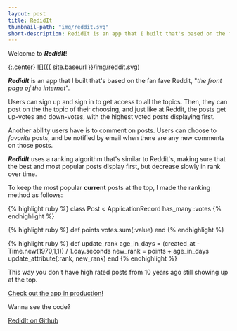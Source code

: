 ```yaml
---
layout: post
title: RedidIt
thumbnail-path: "img/reddit.svg"
short-description: RedidIt is an app that I built that's based on the fan fave Reddit, "the front page of the internet".
---
```

Welcome to **_RedidIt_**!

{:.center}
![]({{ site.baseurl }}/img/reddit.svg)

**_RedidIt_** is an app that I built that's based on the fan fave Reddit, "*the front page of the internet*".

Users can sign up and sign in to get access to all the topics. Then, they can post on the the topic of their choosing, and just like at Reddit, the posts get up-votes and down-votes, with the highest voted posts displaying first.

Another ability users have is to comment on posts. Users can choose to *favorite* posts, and be notified by email when there are any new comments on those posts.

**_RedidIt_** uses a ranking algorithm that's similar to Reddit's, making sure that the best and most popular posts display first, but decrease slowly in rank over time.

To keep the most popular **current** posts at the top, I made the ranking method as follows:

{% highlight ruby %}
class Post < ApplicationRecord
  has_many :votes
{% endhighlight %}

{% highlight ruby %}
def points
  votes.sum(:value)
end
{% endhighlight %}

{% highlight ruby %}
def update_rank
  age_in_days = (created_at - Time.new(1970,1,1)) / 1.day.seconds
  new_rank = points + age_in_days
  update_attribute(:rank, new_rank)
end
{% endhighlight %}

This way you don't have high rated posts from 10 years ago still showing up at the top.


[Check out the app in production!](https://redidit.herokuapp.com/)

Wanna see the code?

[RedidIt on Github](https://github.com/svancott/redidit)
